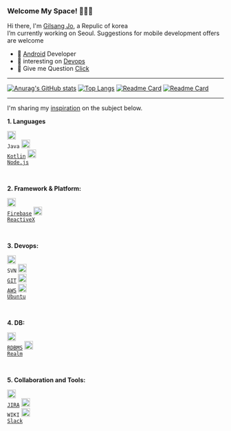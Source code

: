 ### Welcome My Space! 🐤🐥🐣

Hi there, I'm [Gilsang Jo](https://github.com/jogilsang/resume), a Repulic of korea   
I’m currently working on Seoul. Suggestions for mobile development offers are welcome

- 📱  [Android](https://github.com/jogilsang/manual-android) Developer
- 🌱 interesting on [Devops](https://github.com/jogilsang/manual-devops)
- 💬 Give me Question [Click](https://github.com/jogilsang/jogilsang/issues) 

<!-- if you want, SNS icon
**SNS:**  

<a href="https://www.instagram.com/jogilsang3">
  <img align="left" alt="jogilsang | Instagram" width="20px" src="https://cdn.icon-icons.com/icons2/1211/PNG/512/1491580635-yumminkysocialmedia26_83102.png" />
</a>   
<a href="https://twitter.com/jogilsang">
  <img align="left" alt="jogilsang | Twitter" width="20px" src="https://cdn.icon-icons.com/icons2/1211/PNG/512/1491579583-yumminkysocialmedia02_83111.png" />
</a>  
<br />
<br />
-->

---

[![Anurag's GitHub stats](https://github-readme-stats.vercel.app/api?username=jogilsang&langs_count=10&layout=compact&theme=white)](https://github.com/jogilsang/jogilsang)
[![Top Langs](https://github-readme-stats.vercel.app/api/top-langs/?username=jogilsang&langs_count=8&layout=compact&theme=white)](https://github.com/jogilsang?tab=repositories&q=&type=&language=java&sort=)
[![Readme Card](https://github-readme-stats.vercel.app/api/pin/?username=jogilsang&repo=resume&show_owner=true&theme=white)](https://github.com/jogilsang/resume)
[![Readme Card](https://github-readme-stats.vercel.app/api/pin/?username=jogilsang&repo=manual-job&show_owner=true&theme=white)](https://github.com/jogilsang/manual-job)

---

I'm sharing my [inspiration](https://blog.naver.com/jogilsang) on the subject below.   

**1. Languages**  

<code><img alt = "1.1 Java" height="20" src="https://cdn.icon-icons.com/icons2/2108/PNG/512/java_icon_130901.png"> Java</a></code>
<code><img alt = "1.2 Kotlin" height="20" src="https://cdn.icon-icons.com/icons2/2107/PNG/512/file_type_kotlin_icon_130487.png"> <a href="https://github.com/jogilsang/manual-kotlin">Kotlin</a></code> 
<code><img alt = "1.3 Node.js" height="20" src="https://cdn.icon-icons.com/icons2/2415/PNG/512/nodejs_plain_logo_icon_146409.png"> <a href="https://github.com/jogilsang/manual-nodejs">Node.js</a></code> 

<br />

**2. Framework & Platform:**

<code><img alt = "2.1 Firebase" height="20" src="https://cdn.icon-icons.com/icons2/691/PNG/512/google_firebase_icon-icons.com_61475.png"> <a href="https://github.com/jogilsang/manual-android/tree/master/1.Firebase">Firebase</a></code>
<code><img alt = "2.2 RxJava, RxKotlin" height="20" src="https://miro.medium.com/max/642/1*QtS4PGFLYdNDBL0_lTMaYA.png"> <a href="https://github.com/jogilsang/manual-android/tree/master/2.ReactiveX">ReactiveX</a></code> 
<!-- <code><img alt = "2.3 Ionic" height="20" src="https://cdn.icon-icons.com/icons2/2107/PNG/512/file_type_ionic_icon_130522.png"> <a href="https://github.com/jogilsang/manual-ionic">Ionic</a></code> -->

<br />

**3. Devops:**

<code><img alt = "3.1 SVN" height="20" src="https://cdn.icon-icons.com/icons2/2107/PNG/512/file_type_subversion_icon_130138.png"> SVN</a></code>
<code><img alt = "3.2 GIT" height="20" src="https://cdn.icon-icons.com/icons2/2107/PNG/512/file_type_git_icon_130581.png"> <a href="https://github.com/jogilsang/manual-github">GIT</a></code> 
<code><img alt = "3.3 AWS" height="20" src="https://cdn.icon-icons.com/icons2/2107/PNG/512/file_type_aws_icon_130732.png"> <a href="https://github.com/jogilsang/manual-devops/tree/master/1.aws">AWS</a></code>
<code><img alt = "3.4 Ubuntu" height="20" src="https://cdn.icon-icons.com/icons2/195/PNG/256/OS_Ubuntu_23488.png"> <a href="https://github.com/jogilsang/manual-devops/tree/master/4.ubuntu">Ubuntu</a></code>
<!-- <code><img alt = "3.4 Jenkins" height="20" src="https://cdn.icon-icons.com/icons2/2107/PNG/512/file_type_jenkins_icon_130515.png"> <a href="https://github.com/jogilsang/manual-devops/tree/master/3.jenkins">Jenkins</a></code> -->

<br />

**4. DB:**  

<code><img alt = "4.1 RDBMS" height="20" src="https://cdn.icon-icons.com/icons2/2107/PNG/512/file_type_light_db_icon_130469.png"> <a href="https://github.com/jogilsang/manual-db">RDBMS</a></code>
<code><img alt = "4.2 Realm" height="20" src="https://pbs.twimg.com/profile_images/1364973913554497536/_ut-Y6_f_400x400.jpg"> <a href="https://github.com/jogilsang/manual-db/tree/master/3.realm">Realm</a></code> 
<!-- <code><img alt = "4.1 MS-SQL" height="20" src="https://user-images.githubusercontent.com/4249331/52232852-e2c4f780-28bd-11e9-835d-1e3cf3e43888.png"> <a href="https://github.com/jogilsang/manual-db/tree/master/1.mssql">MS-SQL</a></code> -->
<!-- <code><img alt = "4.2 Oracle" height="20" src="https://cdn.icon-icons.com/icons2/2699/PNG/512/oracle_logo_icon_168918.png"> <a href="https://github.com/jogilsang/manual-db/tree/master/2.oracle">Oracle</a></code> -->

<br />

**5. Collaboration and Tools:**  

<code><img alt = "5.1 JIRA" height="20" src="https://cdn.icon-icons.com/icons2/2429/PNG/512/jira_logo_icon_147274.png"> <a href="https://github.com/jogilsang/manual-jira">JIRA</a></code>
<code><img alt = "5.2 WIKI" height="20" src="https://cdn.icon-icons.com/icons2/2429/PNG/512/confluence_logo_icon_147305.png"> WIKI</code>
<code><img alt = "5.3 Slack" height="20" src="https://cdn.icon-icons.com/icons2/2429/PNG/512/slack_logo_icon_147236.png"> <a href="https://github.com/jogilsang/manual-slack">Slack</a></code>
<!-- <code><img alt = "5.4 Adobe XD" height="20" src="https://cdn.icon-icons.com/icons2/2198/PNG/512/adobe_xd_folder_icon_133957.png"> <a href="https://www.behance.net/jogilsang4a00">XD</a></code> -->

<!--
1. Languages : 
① Java 1.8 - 3  ② Kotlin - 1  ③ Node.js - 1

2. Framework & Platform : 
① Firebase - 2  ② RxJava, RxKotlin - 2  ③ Ionic1 - 2

3. Devops : 
① Subversion - 3  ② GIT - 2 ③  AWS - 2  ⑤ Jenkins - 1

3. DB & OS : 
① MSSQL - 2 ② Oracle - 2 ③ Realm  - 2 ④ Linux - 2 

4. Collaboration : 
① JIRA - 2 ② Confluence WIKI - 2 ③ Slack - 2 ④ adobe xd - 2
-->

<!--]
**jogilsang/jogilsang** is a ✨ _special_ ✨ repository because its `README.md` (this file) appears on your GitHub profile.

Here are some ideas to get you started:

- 🔭 I’m currently working on ...
- 🌱 I’m currently learning ...
- 👯 I’m looking to collaborate on ...
- 🤔 I’m looking for help with ...
- 💬 Ask me about ...
- 📫 How to reach me: ...
- 😄 Pronouns: ...
- ⚡ Fun fact: ...
-->
